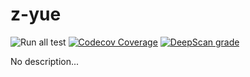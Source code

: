 # z-yue

![Run all test](https://github.com/lizhongyue248/z-yue/workflows/Run%20all%20test/badge.svg)
[![Codecov Coverage](https://img.shields.io/codecov/c/github/lizhongyue248/z-yue/coverage.svg?style=flat&logo=codecov)](https://codecov.io/gh/lizhongyue248/z-yue)
[![DeepScan grade](https://deepscan.io/api/teams/12342/projects/15325/branches/304912/badge/grade.svg)](https://deepscan.io/dashboard#view=project&tid=12342&pid=15325&bid=304912)

No description...
